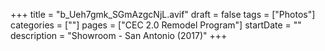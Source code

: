 +++
title = "b_Ueh7gmk_SGmAzgcNjL.avif"
draft = false
tags = ["Photos"]
categories = [""]
pages = ["CEC 2.0 Remodel Program"]
startDate = ""
description = "Showroom - San Antonio (2017)"
+++
